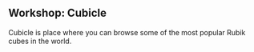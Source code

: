 ## Workshop: Cubicle

Cubicle is place where you can browse some of the most popular Rubik cubes in the world.

